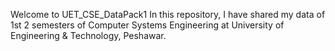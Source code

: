 Welcome to UET_CSE_DataPack1
In this repository, I have shared my data of 1st 2 semesters of Computer Systems Engineering at University of Engineering & Technology, Peshawar.
